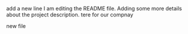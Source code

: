 add a new line
I am editing the README file. Adding some more details about the project description.
tere for our compnay

new file
